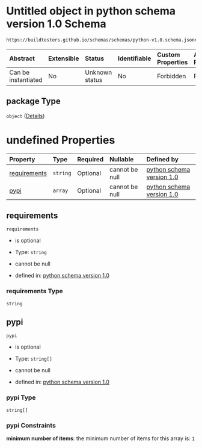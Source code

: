 # Untitled object in python schema version 1.0 Schema

```txt
https://buildtesters.github.io/schemas/schemas/python-v1.0.schema.json#/properties/package
```



| Abstract            | Extensible | Status         | Identifiable | Custom Properties | Additional Properties | Access Restrictions | Defined In                                                                        |
| :------------------ | :--------- | :------------- | :----------- | :---------------- | :-------------------- | :------------------ | :-------------------------------------------------------------------------------- |
| Can be instantiated | No         | Unknown status | No           | Forbidden         | Forbidden             | none                | [python-v1.0.schema.json*](../out/python-v1.0.schema.json "open original schema") |

## package Type

`object` ([Details](python-v1-properties-package.md))

# undefined Properties

| Property                      | Type     | Required | Nullable       | Defined by                                                                                                                                                                                                |
| :---------------------------- | :------- | :------- | :------------- | :-------------------------------------------------------------------------------------------------------------------------------------------------------------------------------------------------------- |
| [requirements](#requirements) | `string` | Optional | cannot be null | [python schema version 1.0](python-v1-properties-package-properties-requirements.md "https://buildtesters.github.io/schemas/schemas/python-v1.0.schema.json#/properties/package/properties/requirements") |
| [pypi](#pypi)                 | `array`  | Optional | cannot be null | [python schema version 1.0](python-v1-properties-package-properties-pypi.md "https://buildtesters.github.io/schemas/schemas/python-v1.0.schema.json#/properties/package/properties/pypi")                 |

## requirements



`requirements`

*   is optional

*   Type: `string`

*   cannot be null

*   defined in: [python schema version 1.0](python-v1-properties-package-properties-requirements.md "https://buildtesters.github.io/schemas/schemas/python-v1.0.schema.json#/properties/package/properties/requirements")

### requirements Type

`string`

## pypi



`pypi`

*   is optional

*   Type: `string[]`

*   cannot be null

*   defined in: [python schema version 1.0](python-v1-properties-package-properties-pypi.md "https://buildtesters.github.io/schemas/schemas/python-v1.0.schema.json#/properties/package/properties/pypi")

### pypi Type

`string[]`

### pypi Constraints

**minimum number of items**: the minimum number of items for this array is: `1`
